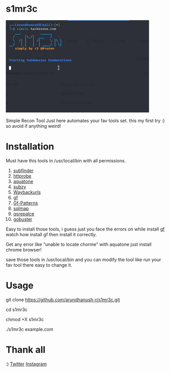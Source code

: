 # s1mr3c

![](intro.gif)

Simple Recon Tool Just here automates your fav tools set. this my first try :) so avoid if anything weird!

# Installation

Must have this tools in /usr/local/bin with all permissions.

1. [subfinder](https://github.com/projectdiscovery/subfinder)
2. [httprobe](https://github.com/tomnomnom/httprobe)
3. [aquatone](https://github.com/michenriksen/aquatone)
4. [subzy](https://github.com/LukaSikic/subzy)
5. [Waybackurls](https://github.com/tomnomnom/waybackurls)
6. [gf](https://github.com/tomnomnom/gf)
7. [Gf-Patterns](https://github.com/1ndianl33t/Gf-Patterns)
8. [sqlmap](https://github.com/sqlmapproject/sqlmap)
7. [qsrepalce](https://github.com/tomnomnom/qsreplace)
8. [gobuster](https://github.com/OJ/gobuster)

Easy to install those tools, i guess just you face the errors on while install [gf](https://github.com/tomnomnom/gf) watch how install gf 
then install it correctly.

Get any error like "unable to locate chorme" with aquatone just install chrome browser!

save those tools in /usr/local/bin and you can modify the tool like run your fav tool there easy to change it.

# Usage

git clone https://github.com/arundhanush-r/s1mr3c.git

cd s1mr3c

chmod +X s1mr3c

./s1mr3c example.com

# Thank all
:) 
[Twitter](https://twitter.com/0xarun)
[Instagram](https://instagram.com/0xarun)

